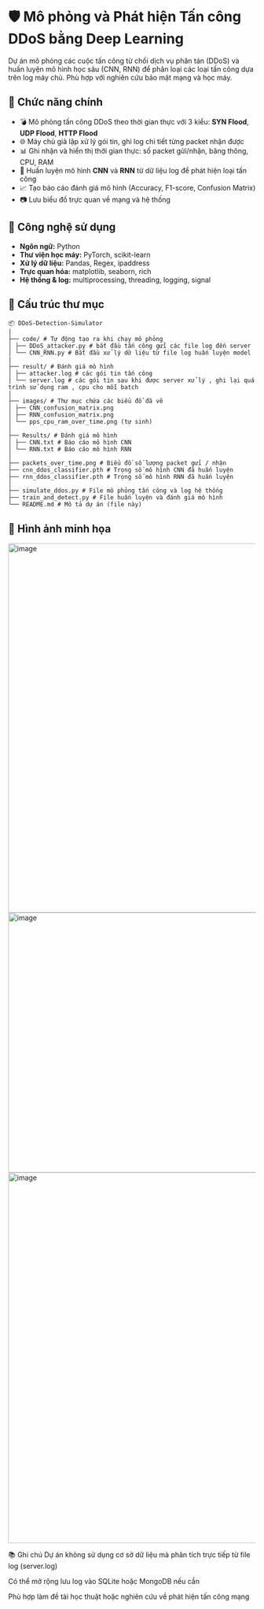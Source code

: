# 🛡️ Mô phỏng và Phát hiện Tấn công DDoS bằng Deep Learning

Dự án mô phỏng các cuộc tấn công từ chối dịch vụ phân tán (DDoS) và huấn luyện mô hình học sâu (CNN, RNN) để phân loại các loại tấn công dựa trên log máy chủ. Phù hợp với nghiên cứu bảo mật mạng và học máy.

## 🚀 Chức năng chính

- 💣 Mô phỏng tấn công DDoS theo thời gian thực với 3 kiểu: **SYN Flood**, **UDP Flood**, **HTTP Flood**
- 🌐 Máy chủ giả lập xử lý gói tin, ghi log chi tiết từng packet nhận được
- 📊 Ghi nhận và hiển thị thời gian thực: số packet gửi/nhận, băng thông, CPU, RAM
- 🧠 Huấn luyện mô hình **CNN** và **RNN** từ dữ liệu log để phát hiện loại tấn công
- 📈 Tạo báo cáo đánh giá mô hình (Accuracy, F1-score, Confusion Matrix)
- 📷 Lưu biểu đồ trực quan về mạng và hệ thống

## 🧪 Công nghệ sử dụng

- **Ngôn ngữ:** Python
- **Thư viện học máy:** PyTorch, scikit-learn
- **Xử lý dữ liệu:** Pandas, Regex, ipaddress
- **Trực quan hóa:** matplotlib, seaborn, rich
- **Hệ thống & log:** multiprocessing, threading, logging, signal

## 📂 Cấu trúc thư mục
```plaintext
📦 DDoS-Detection-Simulator
│
├── code/ # Tự động tạo ra khi chạy mô phỏng
│ ├── DDoS_attacker.py # bắt đầu tấn công gửi các file log đến server
│ └── CNN_RNN.py # Bắt đầu xử lý dữ liệu từ file log huấn luyện model
|
├── result/ # Đánh giá mô hình
│ ├── attacker.log # các gói tin tấn công 
│ └── server.log # các gói tin sau khi được server xử lý , ghi lại quá trình sử dụng ram , cpu cho mỗi batch 
│
├── images/ # Thư mục chứa các biểu đồ đã vẽ
│ ├── CNN_confusion_matrix.png
│ ├── RNN_confusion_matrix.png
│ └── pps_cpu_ram_over_time.png (tự sinh)
│
├── Results/ # Đánh giá mô hình
│ ├── CNN.txt # Báo cáo mô hình CNN
│ └── RNN.txt # Báo cáo mô hình RNN
│
├── packets_over_time.png # Biểu đồ số lượng packet gửi / nhận
├── cnn_ddos_classifier.pth # Trọng số mô hình CNN đã huấn luyện
├── rnn_ddos_classifier.pth # Trọng số mô hình RNN đã huấn luyện
│
├── simulate_ddos.py # File mô phỏng tấn công và log hệ thống
├── train_and_detect.py # File huấn luyện và đánh giá mô hình
└── README.md # Mô tả dự án (file này)
```

## 📸 Hình ảnh minh họa
<img width="1256" height="750" alt="image" src="https://github.com/user-attachments/assets/84251fed-6018-4a12-82d2-c9ecde9f221e" />
<img width="880" height="528" alt="image" src="https://github.com/user-attachments/assets/4bfbc647-4898-43e5-889f-8aac5b6d74df" />
<img width="913" height="753" alt="image" src="https://github.com/user-attachments/assets/01df3022-d9a5-4940-a666-7262be850d27" />


📚 Ghi chú
Dự án không sử dụng cơ sở dữ liệu mà phân tích trực tiếp từ file log (server.log)

Có thể mở rộng lưu log vào SQLite hoặc MongoDB nếu cần

Phù hợp làm đề tài học thuật hoặc nghiên cứu về phát hiện tấn công mạng
